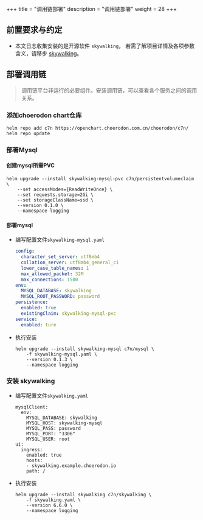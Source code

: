 +++
title = "调用链部署"
description = "调用链部署"
weight = 28
+++

## 前置要求与约定

- 本文日志收集安装的是开源软件 `skywalking`， 若需了解项目详情及各项参数含义，请移步 [skywalking](https://skywalking.apache.org/)。

## 部署调用链

<blockquote class="note">
调用链平台非运行的必要组件。安装调用链，可以查看各个服务之间的调用关系。
</blockquote>

### 添加choerodon chart仓库

```
helm repo add c7n https://openchart.choerodon.com.cn/choerodon/c7n/
helm repo update
```

### 部署Mysql

#### 创建mysql所需PVC

```shell
helm upgrade --install skywalking-mysql-pvc c7n/persistentvolumeclaim \
    --set accessModes={ReadWriteOnce} \
    --set requests.storage=2Gi \
    --set storageClassName=ssd \
    --version 0.1.0 \
    --namespace logging
```

#### 部署mysql

- 编写配置文件`skywalking-mysql.yaml`

    ```yaml
    config:
      character_set_server: utf8mb4
      collation_server: utf8mb4_general_ci
      lower_case_table_names: 1
      max_allowed_packet: 32M
      max_connections: 1500
    env:
      MYSQL_DATABASE: skywalking
      MYSQL_ROOT_PASSWORD: password
    persistence:
      enabled: true
      existingClaim: skywalking-mysql-pvc
    service:
      enabled: ture
    ```

- 执行安装

    ```
    helm upgrade --install skywalking-mysql c7n/mysql \
        -f skywalking-mysql.yaml \
        --version 0.1.3 \
        --namespace logging
    ```


### 安装 skywalking

- 编写配置文件`skywalking.yaml`
  
    ```
    mysqlClient:
      env:
        MYSQL_DATABASE: skywalking
        MYSQL_HOST: skywalking-mysql
        MYSQL_PASS: password
        MYSQL_PORT: "3306"
        MYSQL_USER: root
    ui:
      ingress:
        enabled: true
        hosts:
        - skywalking.example.choerodon.io
        path: /
    ```

- 执行安装
    ```
    helm upgrade --install skywalking c7n/skywalking \
        -f skywalking.yaml \
        --version 6.6.0 \
        --namespace logging
    ```